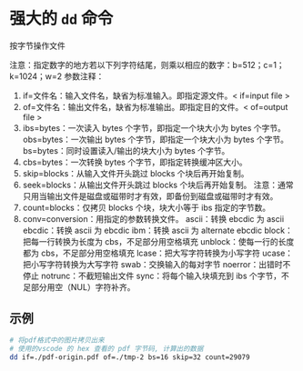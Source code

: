 # 强大的 `dd` 命令

按字节操作文件

注意：指定数字的地方若以下列字符结尾，则乘以相应的数字：b=512；c=1；k=1024；w=2
参数注释：

1. if=文件名：输入文件名，缺省为标准输入。即指定源文件。< if=input file >
2. of=文件名：输出文件名，缺省为标准输出。即指定目的文件。< of=output file >
3. ibs=bytes：一次读入 bytes 个字节，即指定一个块大小为 bytes 个字节。
   obs=bytes：一次输出 bytes 个字节，即指定一个块大小为 bytes 个字节。
   bs=bytes：同时设置读入/输出的块大小为 bytes 个字节。
4. cbs=bytes：一次转换 bytes 个字节，即指定转换缓冲区大小。
5. skip=blocks：从输入文件开头跳过 blocks 个块后再开始复制。
6. seek=blocks：从输出文件开头跳过 blocks 个块后再开始复制。
   注意：通常只用当输出文件是磁盘或磁带时才有效，即备份到磁盘或磁带时才有效。
7. count=blocks：仅拷贝 blocks 个块，块大小等于 ibs 指定的字节数。
8. conv=conversion：用指定的参数转换文件。
   ascii：转换 ebcdic 为 ascii
   ebcdic：转换 ascii 为 ebcdic
   ibm：转换 ascii 为 alternate ebcdic
   block：把每一行转换为长度为 cbs，不足部分用空格填充
   unblock：使每一行的长度都为 cbs，不足部分用空格填充
   lcase：把大写字符转换为小写字符
   ucase：把小写字符转换为大写字符
   swab：交换输入的每对字节
   noerror：出错时不停止
   notrunc：不截短输出文件
   sync：将每个输入块填充到 ibs 个字节，不足部分用空（NUL）字符补齐。

## 示例

```sh
# 将pdf格式中的图片拷贝出来
# 使用的vscode 的 hex 查看的 pdf 字节码, 计算出的数据
dd if=./pdf-origin.pdf of=./tmp-2 bs=16 skip=32 count=29079
```
